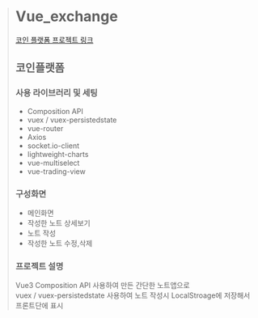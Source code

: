 > # Vue_exchange
>
> [코인 플랫폼 프로젝트 링크](https://hyunjungshim.github.io/vue_exchange/)
> ## 코인플랫폼
> ### 사용 라이브러리 및 세팅
 > - Composition API
 > - vuex / vuex-persistedstate
 > - vue-router
 > - Axios
 > - socket.io-client
 > - lightweight-charts
 > - vue-multiselect
 > - vue-trading-view
 > ### 구성화면
  > - 메인화면
  > - 작성한 노트 상세보기
  > - 노트 작성
  > - 작성한 노트 수정,삭제
 >### 프로젝트 설명
 > Vue3 Composition API 사용하여 만든 간단한 노트앱으로<br>
 > vuex / vuex-persistedstate 사용하여 노트 작성시 LocalStroage에 저장해서 프론트단에 표시<br>
